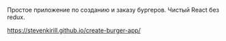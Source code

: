 Простое приложение по созданию и заказу бургеров.
Чистый React без redux.

https://stevenkirill.github.io/create-burger-app/
